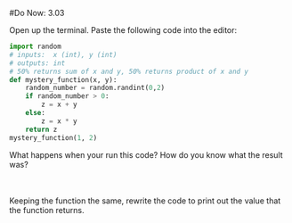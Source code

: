 #Do Now: 3.03

Open up the terminal. Paste the following code into the editor:

```python
import random
# inputs:  x (int), y (int)
# outputs: int 
# 50% returns sum of x and y, 50% returns product of x and y
def mystery_function(x, y):
	random_number = random.randint(0,2)
	if random_number > 0: 
		z = x + y 
	else: 
		z = x * y
	return z
mystery_function(1, 2)
```

What happens when your run this code? How do you know what the result was? 
<br>
<br>
<br>

Keeping the function the same, rewrite the code to print out the value that the function returns.
<br>
<br>
<br>